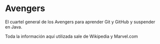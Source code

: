 # Avengers

El cuartel general de los Avengers para aprender Git y GitHub y suspender en Java.

Toda la información aquí utilizada sale de Wikipedia y Marvel.com
